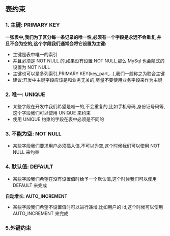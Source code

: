 ## 表约束

### 1. 主键: PRIMARY KEY

**一张表中,我们为了区分每一条记录的唯一性,必须有一个字段是永远不会重复,并且不会为空的,这个字段我们通常会将它设置为主键:**

- 主键是表中唯一的索引
- 并且必须是 NOT NULL 的,如果没有设置 NOT NULL,那么 MySql 也会隐式的设置为 NOT NULL
- 主键也可以是多列索引,PRIMARY KEY(key_part,...),我们一般称之为联合主键
- 建议:开发中主键字段应该是和业务无关的,尽量不要使用业务字段来作为主键

### 2. 唯一: UNIQUE

- 某些字段在开发中我们希望是唯一的,不会重复的,比如手机号码,身份证号码等,这个字段我们可以使用 UNIQUE 来约束
- 使用 UNIQUE 约束的字段在表中必须是不同的

### 3. 不能为空: NOT NULL

- 某些字段我们要求用户必须插入值,不可以为空,这个时候我们可以使用 NOT NULL 来约束

### 4. 默认值: DEFAULT

- 某些字段我们希望在没有设置值时给予一个默认值,这个时候我们可以使用 DEFAULT 来完成

**自动增长: AUTO_INCREMENT**

- 某些字段我们希望不设置值时可以进行递增,比如用户的 id,这个时候可以使用 AUTO_INCREMENT 来完成

### 5.外键约束
